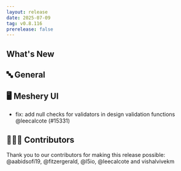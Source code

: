 ```yaml
---
layout: release
date: 2025-07-09
tag: v0.8.116
prerelease: false
---
```


## What's New
## 🔤 General
## 🖥 Meshery UI

- fix: add null checks for validators in design validation functions @leecalcote (#15331)

## 👨🏽‍💻 Contributors

Thank you to our contributors for making this release possible:
@aabidsofi19, @fitzergerald, @l5io, @leecalcote and vishalvivekm

